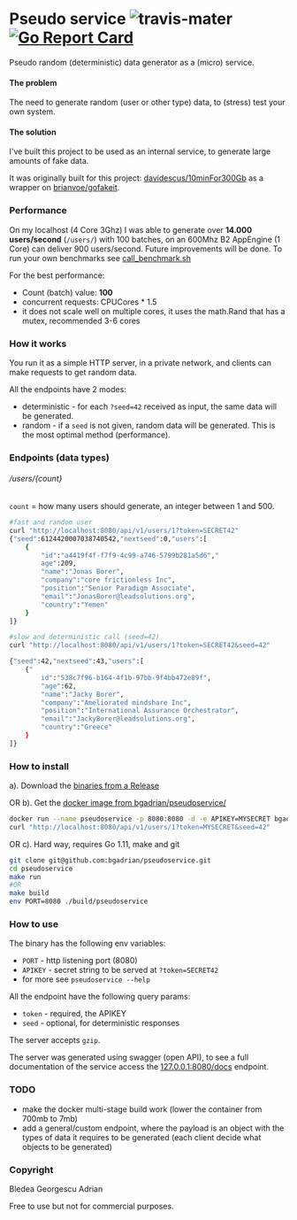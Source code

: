# Pseudo service ![travis-mater](https://travis-ci.com/bgadrian/pseudoservice.svg?branch=master) [![Go Report Card](https://goreportcard.com/badge/github.com/bgadrian/pseudoservice)](https://goreportcard.com/report/github.com/bgadrian/pseudoservice)

Pseudo random (deterministic) data generator as a (micro) service.

#### The problem
The need to generate random (user or other type) data, to (stress) test your own system. 

#### The solution
I've built this project to be used as an internal service, to generate large amounts of fake data.

It was originally built for this project: [davidescus/10minFor300Gb](https://github.com/davidescus/10minFor300Gb) as a wrapper on [brianvoe/gofakeit](https://github.com/brianvoe/gofakeit).

### Performance 
 
On my localhost (4 Core 3Ghz) I was able to generate over **14.000 users/second** (`/users/`) with 100 batches, on an 600Mhz B2 AppEngine (1 Core) can deliver 900 users/second. 
Future improvements will be done. To run your own benchmarks see [call_benchmark.sh](./call_benchmark.sh)

For the best performance: 
* Count (batch) value: **100**
* concurrent requests: CPUCores * 1.5
* it does not scale well on multiple cores, it uses the math.Rand that has a mutex, recommended 3-6 cores

### How it works

You run it as a simple HTTP server, in a private network, and clients can make requests to get random data. 

 All the endpoints have 2 modes:
* deterministic - for each `?seed=42` received as input, the same data will be generated.
* random - if a `seed` is not given, random data will be generated. This is the most optimal method (performance).

### Endpoints (data types)

###### /users/{count}
`count` = how many users should generate, an integer between 1 and 500.


```bash
#fast and random user
curl "http://localhost:8080/api/v1/users/1?token=SECRET42"
{"seed":6124420007038740542,"nextseed":0,"users":[
    {
        "id":"a4419f4f-f7f9-4c99-a746-5799b281a5d6","
        age":209,
        "name":"Jonas Borer",
        "company":"core frictionless Inc",
        "position":"Senior Paradigm Associate",
        "email":"JonasBorer@leadsolutions.org",
        "country":"Yemen"
    }
]}

#slow and deterministic call (seed=42)
curl "http://localhost:8080/api/v1/users/1?token=SECRET42&seed=42"

{"seed":42,"nextseed":43,"users":[
    {"
        id":"538c7f96-b164-4f1b-97bb-9f4bb472e89f",
        "age":62,
        "name":"Jacky Borer",
        "company":"Ameliorated mindshare Inc",
        "position":"International Assurance Orchestrator",
        "email":"JackyBorer@leadsolutions.org",
        "country":"Greece"
    }
]}
```

### How to install

a). Download the [binaries from a Release](https://github.com/bgadrian/pseudoservice/releases)

OR b). Get the [docker image from bgadrian/pseudoservice/](https://hub.docker.com/r/bgadrian/pseudoservice/)
```bash
docker run --name pseudoservice -p 8080:8080 -d -e APIKEY=MYSECRET bgadrian/pseudoservice
curl "http://localhost:8080/api/v1/users/1?token=MYSECRET&seed=42"

```

OR c). Hard way, requires Go 1.11, make and git
```bash
git clone git@github.com:bgadrian/pseudoservice.git
cd pseudoservice
make run
#OR
make build
env PORT=8080 ./build/pseudoservice
```

### How to use

The binary has the following env variables:
* `PORT` - http listening port (8080)
* `APIKEY` - secret string to be served at `?token=SECRET42` 
* for more see `pseudoservice --help`

All the endpoint have the following query params:
* `token` - required, the APIKEY
* `seed` - optional, for deterministic responses


The server accepts `gzip`.

The server was generated using swagger (open API), to see a full documentation of the service access the [127.0.0.1:8080/docs](http://127.0.0.1:8080/docs) endpoint.

### TODO
* make the docker multi-stage build work (lower the container from 700mb to 7mb)
* add a general/custom endpoint, where the payload is an object with the types of data it requires to be generated (each client decide what objects to be generated)

### Copyright
Bledea Georgescu Adrian 

Free to use but not for commercial purposes.


 

